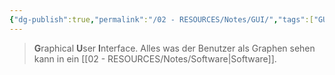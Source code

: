 ```yaml
---
{"dg-publish":true,"permalink":"/02 - RESOURCES/Notes/GUI/","tags":["GUI"],"noteIcon":"","updated":"2024-08-02T05:26:26.360+02:00"}
---
```


> **G**raphical **U**ser **I**nterface.
> Alles was der Benutzer als Graphen sehen kann in ein [[02 - RESOURCES/Notes/Software\|Software]].